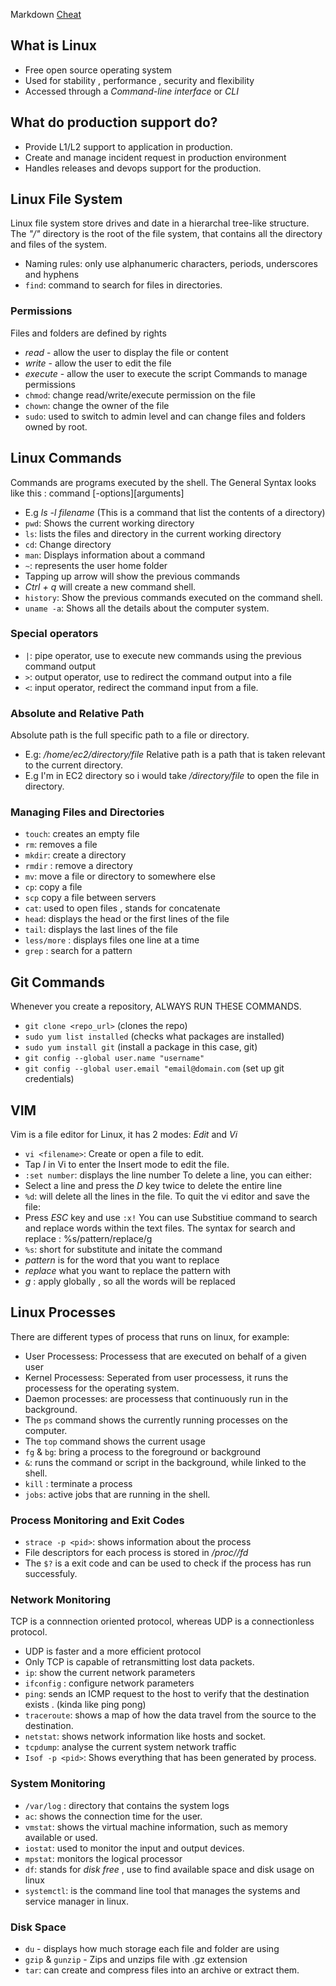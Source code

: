 Markdown [Cheat](https://www.markdownguide.org/basic-syntax/#images-1)

## What is Linux 
- Free open source operating system
- Used for stability , performance , security and flexibility
- Accessed through a *Command-line interface* or *CLI*

## What do production support do?
- Provide L1/L2 support to application in production.
- Create and manage incident request in production environment
- Handles releases and devops support for the production.

## Linux File System
Linux file system store drives and date in a hierarchal tree-like structure.
The *"/"* directory is the root of the file system, that contains all the directory and files of the system.
- Naming rules: only use alphanumeric characters, periods, underscores and hyphens
- `find`: command to search for files in directories.

### Permissions
Files and folders are defined by rights
- *read* - allow the user to display the file or content
- *write* - allow the user to edit the file
- *execute* - allow the user to execute the script
Commands to manage permissions
- `chmod`: change read/write/execute permission on the file
- `chown`: change the owner of the file
- `sudo`: used to switch to admin level and can change files and folders owned by root.

## Linux Commands
Commands are programs executed by the shell. The General Syntax looks like this : command [-options][arguments]
- E.g *ls -l filename* (This is a command that list the contents of a directory)
- `pwd`: Shows the current working directory
- `ls`: lists the files and directory in the current working directory
- `cd`: Change directory
- `man`: Displays information about a command 
- `~`: represents the user home folder
- Tapping up arrow will show the previous commands
- *Ctrl + q* will create a new command shell.
- `history`: Show the previous commands executed on the command shell.
- `uname -a`: Shows all the details about the computer system.

### Special operators
- `|`: pipe operator, use to execute new commands using the previous command output
- `>`: output operator, use to redirect the command output into a file
- `<`: input operator, redirect the command input from a file.

### Absolute and Relative Path
Absolute path is the full specific path to a file or directory.
- E.g: */home/ec2/directory/file*
Relative path is a path that is taken relevant to the current directory.
- E.g I'm in EC2 directory so i would take */directory/file* to open the file in directory.

### Managing Files and Directories
- `touch`: creates an empty file
- `rm`: removes a file
- `mkdir`: create a directory 
- `rmdir` : remove a directory
- `mv`: move a file or directory to somewhere else
- `cp`: copy a file
- `scp` copy a file between servers
- `cat`: used to open files , stands for concatenate
- `head`: displays the head or the first lines of the file
- `tail`: displays the last lines of the file
- `less/more` : displays files one line at a time
- `grep` : search for a pattern

## Git Commands
Whenever you create a repository, ALWAYS RUN THESE COMMANDS.
- `git clone <repo_url>` (clones the repo)
- `sudo yum list installed` (checks what packages are installed)
- `sudo yum install git` (install a package in this case, git)
- `git config --global user.name "username"`
- `git config --global user.email "email@domain.com` (set up git credentials)

## VIM
Vim is a file editor for Linux, it has 2 modes: *Edit* and *Vi*
- `vi <filename>`: Create or open a file to edit.
- Tap *I* in Vi to enter the Insert mode to edit the file.
- `:set number`: displays the line number 
To delete a line, you can either:
- Select a line and press the *D* key twice to delete the entire line
- `%d`: will delete all the lines in the file.
To quit the vi editor and save the file:
- Press *ESC* key and use `:x!`
You can use Substitiue command to search and replace words within the text files. The syntax for search and replace : %s/pattern/replace/g
- `%s`: short for substitute and initate the command
- *pattern* is for the word that you want to replace
- *replace* what you want to replace the pattern with
- *g* : apply globally , so all the words will be replaced

## Linux Processes
There are different types of process that runs on linux, for example:
- User Processess: Processess that are executed on behalf of a given user
- Kernel Processess: Seperated from user processess, it runs the processess for the operating system.
- Daemon processes: are processess that continuously run in the background.
- The `ps` command shows the currently running processes on the computer.
- The `top` command shows the current usage 
- `fg` & `bg`: bring a process to the foreground or background
- `&`: runs the command or script in the background, while linked to the shell.
- `kill` : terminate a process
- `jobs`: active jobs that are running in the shell.

### Process Monitoring and Exit Codes
- `strace -p <pid>`: shows information about the process
- File descriptors for each process is stored in */proc/<pid>/fd*
- The `$?` is a exit code and can be used to check if the process has run successfuly.

### Network Monitoring 
TCP is a connnection oriented protocol, whereas UDP is a connectionless protocol.
- UDP is faster and a more efficient protocol
- Only TCP is capable of retransmitting lost data packets.
- `ip`: show the current network parameters
- `ifconfig` : configure network parameters 
- `ping`: sends an ICMP request to the host to verify that the destination exists . (kinda like ping pong)
- `traceroute`: shows a map of how the data travel from the source to the destination.
- `netstat`: shows network information like hosts and socket.
- `tcpdump`: analyse the current system network traffic
- `Isof -p <pid>`: Shows everything that has been generated by process.

### System Monitoring
- `/var/log` : directory that contains the system logs
- `ac`: shows the connection time for the user.
- `vmstat`: shows the virtual machine information, such as memory available or used.
- `iostat`: used to monitor the input and output devices.
- `mpstat`: monitors the logical processor
- `df`: stands for *disk free* , use to find available space and disk usage on linux
- `systemctl`: is the command line tool that manages the systems and service manager in linux.

### Disk Space
- `du` - displays how much storage each file and folder are using
- `gzip` & `gunzip` - Zips and unzips file with .gz extension
- `tar`: can create and compress files into an archive or extract them.
